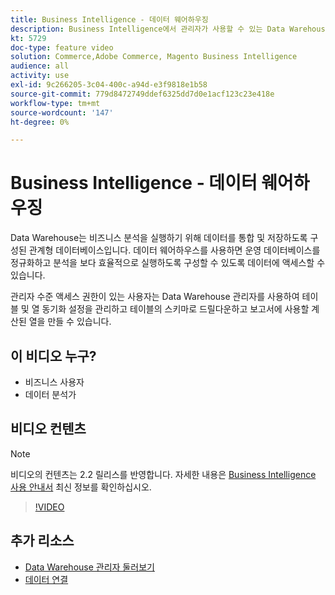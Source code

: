```yaml
---
title: Business Intelligence - 데이터 웨어하우징
description: Business Intelligence에서 관리자가 사용할 수 있는 Data Warehouse 관리자에 대해 알아봅니다.
kt: 5729
doc-type: feature video
solution: Commerce,Adobe Commerce, Magento Business Intelligence
audience: all
activity: use
exl-id: 9c266205-3c04-400c-a94d-e3f9818e1b58
source-git-commit: 779d8472749ddef6325dd7d0e1acf123c23e418e
workflow-type: tm+mt
source-wordcount: '147'
ht-degree: 0%

---
```


# Business Intelligence - 데이터 웨어하우징

Data Warehouse는 비즈니스 분석을 실행하기 위해 데이터를 통합 및 저장하도록 구성된 관계형 데이터베이스입니다. 데이터 웨어하우스를 사용하면 운영 데이터베이스를 정규화하고 분석을 보다 효율적으로 실행하도록 구성할 수 있도록 데이터에 액세스할 수 있습니다.

관리자 수준 액세스 권한이 있는 사용자는 Data Warehouse 관리자를 사용하여 테이블 및 열 동기화 설정을 관리하고 테이블의 스키마로 드릴다운하고 보고서에 사용할 계산된 열을 만들 수 있습니다.

## 이 비디오 누구?

- 비즈니스 사용자
- 데이터 분석가

## 비디오 컨텐츠

>[!NOTE]
>
>비디오의 컨텐츠는 2.2 릴리스를 반영합니다. 자세한 내용은 [Business Intelligence 사용 안내서](https://docs.magento.com/mbi/) 최신 정보를 확인하십시오.

>[!VIDEO](https://video.tv.adobe.com/v/35984?quality=12&learn=on)

## 추가 리소스

- [Data Warehouse 관리자 둘러보기](https://docs.magento.com/mbi/data-analyst/data-warehouse-mgr/tour-dwm.html)
- [데이터 연결](https://docs.magento.com/mbi/data-analyst/importing-data/connecting-data/connecting-data.html)
